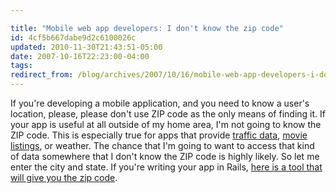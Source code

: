 ```yaml
---

title: "Mobile web app developers: I don't know the zip code"
id: 4cf5b667dabe9d2c6100026c
updated: 2010-11-30T21:43:51-05:00
date: 2007-10-16T22:23:00-04:00
tags:
redirect_from: /blog/archives/2007/10/16/mobile-web-app-developers-i-don-t-know-the-zip-code/
---
```


If you're developing a mobile application, and you need to know a user's location, please, please don't use ZIP code as the only means of finding it. If your app is useful at all outside of my home area, I'm not going to know the ZIP code. This is especially true for apps that provide [traffic data](http://ip.kaapps.com/traffic/), [movie listings](http://moviesapp.com/), or weather. The chance that I'm going to want to access that kind of data somewhere that I don't know the ZIP code is highly likely. So let me enter the city and state. If you're writing your app in Rails, [here is a tool that will give you the zip code](http://graticule.rubyforge.org).
